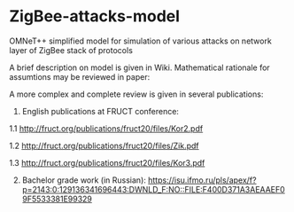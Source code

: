 # ZigBee-attacks-model
OMNeT++ simplified model for simulation of various attacks on network layer of ZigBee stack of protocols

A brief description on model is given in Wiki.
Mathematical rationale for assumtions may be reviewed in paper:


A more complex and complete review is given in several publications:
1. English publications at FRUCT conference:

1.1 http://fruct.org/publications/fruct20/files/Kor2.pdf

1.2 http://fruct.org/publications/fruct20/files/Zik.pdf

1.3 http://fruct.org/publications/fruct20/files/Kor3.pdf

2. Bachelor grade work (in Russian): https://isu.ifmo.ru/pls/apex/f?p=2143:0:129136341696443:DWNLD_F:NO::FILE:F400D371A3AEAAEF09F5533381E99329 
